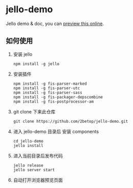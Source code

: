 jello-demo
==========

Jello demo &amp; doc, you can [preview this online](http://oak.baidu.com/jello-demo).

## 如何使用

1. 安装 jello

    ```
    npm install -g jello
    ```
2. 安装插件

    ```
    npm install -g fis-parser-marked
    npm install -g fis-parser-utc
    npm install -g fis-parser-sass
    npm install -g fis-packager-depscombine
    npm install -g fis-postprocessor-am
    ```
3. git clone 下来此仓库

    ```
    git clone https://github.com/2betop/jello-demo.git
    ```
4. 进入 jello-demo 目录后 安装 components

    ```
    cd jello-demo
    jello install
    ```
5. 进入当前目录后发布代码

    ```
    jello release
    jello server start
    ```
6. 自动打开浏览器预览页面
